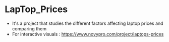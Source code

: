 # LapTop_Prices
- It's a project that studies the different factors affecting laptop prices and comparing them
- For interactive visuals : https://www.novypro.com/project/laptops-prices
